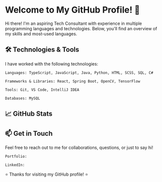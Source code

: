# Welcome to My GitHub Profile! 👋

Hi there! I'm an aspiring Tech Consultant with experience in multiple programming languages and technologies. Below, you'll find an overview of my skills and most-used languages.

## 🛠️ Technologies & Tools

I have worked with the following technologies:

    Languages: TypeScript, JavaScript, Java, Python, HTML, SCSS, SQL, C#

    Frameworks & Libraries: React, Spring Boot, OpenCV, TensorFlow

    Tools: Git, VS Code, IntelliJ IDEA

    Databases: MySQL

## 📈 GitHub Stats

## 📫 Get in Touch

Feel free to reach out to me for collaborations, questions, or just to say hi!

    Portfolio: 

    LinkedIn: 

⭐️ Thanks for visiting my GitHub profile! ⭐️

